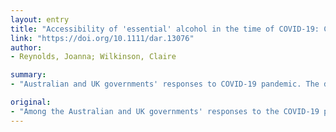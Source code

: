 ```yaml
---
layout: entry
title: "Accessibility of 'essential' alcohol in the time of COVID-19: Casting light on the blind spots of licensing?"
link: "https://doi.org/10.1111/dar.13076"
author:
- Reynolds, Joanna; Wilkinson, Claire

summary:
- "Australian and UK governments' responses to COVID-19 pandemic. The designation of outlets selling alcohol for off-premise consumption as 'essential' services. This may lead to an intensification of the social and health harms associated with home drinking. We argue that heightened risks from home drinking amid COVId-19 bring into sharp focus long-standing weaknesses within licensing systems in both countries."

original:
- "Among the Australian and UK governments' responses to the COVID-19 pandemic has been the designation of outlets selling alcohol for off-premise consumption as 'essential' services, allowing them to remain open while pubs, hotels and restaurants have been forced to close. In a context of restrictions on movement outside the home in both countries, and where alcohol providers are trying to find new ways to reach their customers, this may lead to an intensification of the social and health harms associated with home drinking. By examining the current situation in both Australia and the UK, we argue that heightened risks from home drinking amid COVID-19 bring into sharp focus long-standing weaknesses within licensing systems in both countries: the regulation of off-premise outlets to minimise harms from drinking at home. We call for critical conversations on how licensing systems should be revised to take more responsibility for protecting people from the health and social harms associated with home drinking, both under COVID-19 and in the future."
---
```


